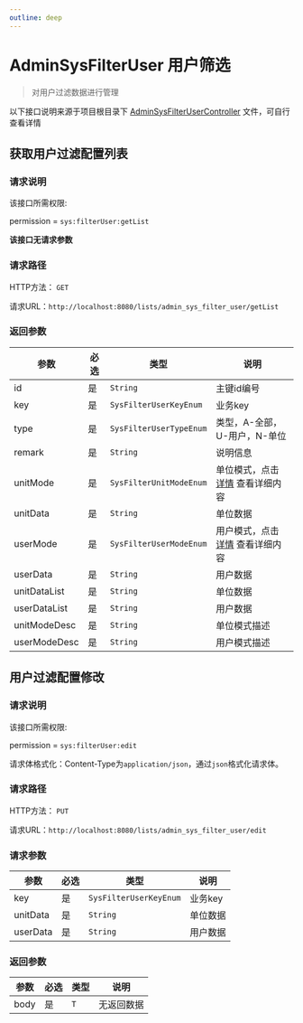 ```yaml
---
outline: deep
---
```


# AdminSysFilterUser 用户筛选

> 对用户过滤数据进行管理

以下接口说明来源于项目根目录下 [AdminSysFilterUserController](https://github.com/elonehoo/benewy-template/blob/main/project/core/src/main/java/com/beneway/core/controller/AdminSysFilterUserController.java) 文件，可自行查看详情

## 获取用户过滤配置列表

### 请求说明

该接口所需权限:

permission = `sys:filterUser:getList`

**该接口无请求参数**

### 请求路径

HTTP方法： `GET`

请求URL：`http://localhost:8080/lists/admin_sys_filter_user/getList`

### 返回参数

| 参数 | 必选 | 类型 | 说明 |
|---|---|---|---|
| id | 是 | `String` | 主键id编号 |
| key | 是 | `SysFilterUserKeyEnum` | 业务key |
| type | 是 | `SysFilterUserTypeEnum` | 类型，A-全部，U-用户，N-单位 |
| remark | 是 | `String` | 说明信息 |
| unitMode | 是 | `SysFilterUnitModeEnum` | 单位模式，点击 [详情](https://github.com/elonehoo/benewy-template/blob/main/project/basic/src/main/java/com/beneway/basic/system/sys_filter_unit/enums/SysFilterUnitModeEnum.java#L23) 查看详细内容 |
| unitData | 是 | `String` | 单位数据 |
| userMode | 是 | `SysFilterUserModeEnum` | 用户模式，点击 [详情](https://github.com/elonehoo/benewy-template/blob/main/project/basic/src/main/java/com/beneway/basic/system/sys_filter_user/enums/SysFilterUserModeEnum.java#L23) 查看详细内容 |
| userData | 是 | `String` | 用户数据 |
| unitDataList | 是 | `String` | 单位数据 |
| userDataList | 是 | `String` | 用户数据 |
| unitModeDesc | 是 | `String` | 单位模式描述 |
| userModeDesc | 是 | `String` | 用户模式描述 |

## 用户过滤配置修改

### 请求说明

该接口所需权限:

permission = `sys:filterUser:edit`

请求体格式化：Content-Type为`application/json`，通过`json`格式化请求体。

### 请求路径

HTTP方法： `PUT`

请求URL：`http://localhost:8080/lists/admin_sys_filter_user/edit`

### 请求参数

| 参数 | 必选 | 类型 | 说明 |
|---|---|---|---|
| key | 是 | `SysFilterUserKeyEnum` | 业务key |
| unitData | 是 | `String` | 单位数据 |
| userData | 是 | `String` | 用户数据 |

### 返回参数

| 参数 | 必选 | 类型 | 说明 |
|---|---|---|---|
| body | 是 | `T` | 无返回数据 |

